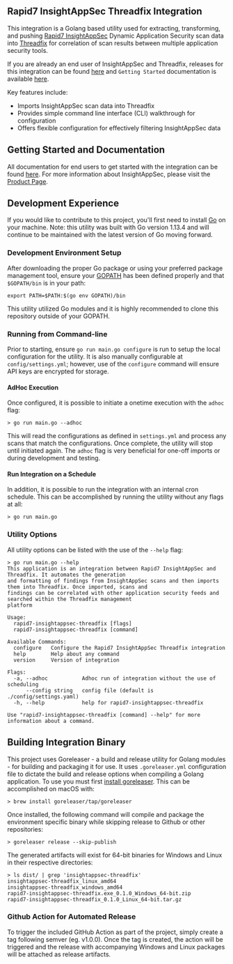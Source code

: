 ## Rapid7 InsightAppSec Threadfix Integration
This integration is a Golang based utility used for extracting, transforming, and pushing 
[Rapid7 InsightAppSec](https://www.rapid7.com/products/insightappsec/) Dynamic Application Security scan data into 
[Threadfix](https://threadfix.it/) for correlation of scan results between multiple application security tools.

If you are already an end user of InsightAppSec and Threadfix, releases for this integration can be found 
[here](https://github.com/rapid7/insightappsec-threadfix/releases) and `Getting Started` documentation is available 
[here](help.md).
 
Key features include:
* Imports InsightAppSec scan data into Threadfix
* Provides simple command line interface (CLI) walkthrough for configuration
* Offers flexible configuration for effectively filtering InsightAppSec data

## Getting Started and Documentation

All documentation for end users to get started with the integration can be found [here](help.md). For more information
about InsightAppSec, please visit the [Product Page](https://www.rapid7.com/products/insightappsec/).

## Development Experience

If you would like to contribute to this project, you'll first need to install [Go](https://www.golang.org/) on your 
machine. Note: this utility was built with Go version 1.13.4 and will continue to be maintained with the latest version
of Go moving forward.

### Development Environment Setup
After downloading the proper Go package or using your preferred package management tool, ensure your 
[GOPATH](https://golang.org/doc/code.html#GOPATH) has been defined properly and that `$GOPATH/bin` is in your path:
```
export PATH=$PATH:$(go env GOPATH)/bin
```

This utility utilized Go modules and it is highly recommended to clone this repository outside of your GOPATH.

### Running from Command-line
Prior to starting, ensure `go run main.go configure` is run to setup the local configuration for the utility. It is also
manually configurable at `config/settings.yml`; however, use of the `configure` command will ensure API keys are 
encrypted for storage.

#### AdHoc Execution
Once configured, it is possible to initiate a onetime execution with the `adhoc` flag:
```
> go run main.go --adhoc
```

This will read the configurations as defined in `settings.yml` and process any scans that match the configurations. Once 
complete, the utility will stop until initiated again. The `adhoc` flag is very beneficial for one-off imports or during
development and testing.

#### Run Integration on a Schedule
In addition, it is possible to run the integration with an internal cron schedule. This can be accomplished by running 
the utility without any flags at all:
 ```
 > go run main.go
 ```

### Utility Options
All utility options can be listed with the use of the `--help` flag:
```
> go run main.go --help
This application is an integration between Rapid7 InsightAppSec and Threadfix. It automates the generation 
and formatting of findings from InsightAppSec scans and then imports them into Threadfix. Once imported, scans and
findings can be correlated with other application security feeds and searched within the Threadfix management 
platform

Usage:
  rapid7-insightappsec-threadfix [flags]
  rapid7-insightappsec-threadfix [command]

Available Commands:
  configure   Configure the Rapid7 InsightAppSec Threadfix integration
  help        Help about any command
  version     Version of integration

Flags:
  -a, --adhoc           Adhoc run of integration without the use of scheduling
      --config string   config file (default is ./config/settings.yaml)
  -h, --help            help for rapid7-insightappsec-threadfix

Use "rapid7-insightappsec-threadfix [command] --help" for more information about a command.
```

## Building Integration Binary

This project uses Goreleaser - a build and release utility for Golang modules - for building and packaging it for 
use. It uses `.goreleaser.yml` configuration file to dictate the build and release options when compiling a Golang 
application. To use you must first [install goreleaser](https://goreleaser.com/install/). This can be accomplished 
on macOS with:
```
> brew install goreleaser/tap/goreleaser
```

Once installed, the following command will compile and package the environment specific binary while skipping release to
Github or other repositories:
```
> goreleaser release --skip-publish
```

The generated artifacts will exist for 64-bit binaries for Windows and Linux in their respective directories:
```
> ls dist/ | grep 'insightappsec-threadfix'
insightappsec-threadfix_linux_amd64
insightappsec-threadfix_windows_amd64
rapid7-insightappsec-threadfix.exe_0.1.0_Windows_64-bit.zip
rapid7-insightappsec-threadfix_0.1.0_Linux_64-bit.tar.gz
```

### Github Action for Automated Release
To trigger the included GitHub Action as part of the project, simply create a tag following semver (eg. v1.0.0). Once 
the tag is created, the action will be triggered and the release with accompanying Windows and Linux packages will be 
attached as release artifacts.
